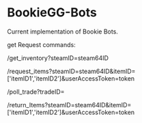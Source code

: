 # BookieGG-Bots
Current implementation of Bookie Bots.


get Request commands:

/get_inventory?steamID=steam64ID

/request_items?steamID=steam64ID&itemID=['itemID1','itemID2']&userAccessToken=token

/poll_trade?tradeID=<TRADEID>

/return_Items?steamID=steam64ID&itemID=['itemID1','itemID2']&userAccessToken=token